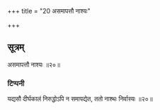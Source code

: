 +++
title = "20 असमापत्तौ नाश्यः"

+++
## सूत्रम्
असमापत्तौ नाश्यः ॥२०॥  
### टिप्पनी
यद्यसौ दीर्घकालं निरुद्धोऽपि न समापद्येत, ततो नाश्थः निर्वास्यः ॥२०॥  
